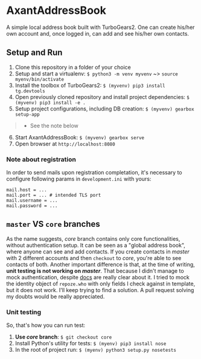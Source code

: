 # AxantAddressBook
A simple local address book built with TurboGears2.
One can create his/her own account and, once logged in, can add and see his/her own contacts.

## Setup and Run
1. Clone this repository in a folder of your choice
2. Setup and start a virtualenv: `$ python3 -m venv myvenv`  ~> `source myenv/bin/activate`
3. Install the toolbox of TurboGears2: `$ (myvenv) pip3 install tg.devtools`
4. Open previously cloned repository and install project dependencies: `$ (myvenv) pip3 install -e .`
5. Setup project configurations, including DB creation: `$ (myvenv) gearbox setup-app`
> * See the note below
6. Start AxantAddressBook: `$ (myvenv) gearbox serve`
7. Open browser at `http://localhost:8080`
### Note about registration
In order to send mails upon registration completation, it's necessary to configure following params in `development.ini` with yours:
```
mail.host = ... 
mail.port = ... # intended TLS port
mail.username = ...
mail.password = ...
```

## `master` VS `core` branches
As the name suggests, *core* branch contains only core functionalities, without authentication setup. It can be seen as a "global address book", where anyone can see and add contacts.
If you create contacts in *master* with 2 different accounts and then `checkout` to *core*, you're able to see contacts of both.
Another important difference is that, at the time of writing, **unit testing is not working on _master_**. That because I didn't manage to mock authentication, despite
[docs](https://turbogears.readthedocs.io/en/latest/turbogears/testing.html#simulating-authentication-requests) are really clear about it.
I tried to mock the identity object of `repoze.who` with only fields I check against in template, but it does not work. I'll keep trying to find a solution. A pull request solving my doubts would be really appreciated.

### Unit testing
So, that's how you can run test:
1. **Use _core_ branch**: `$ git checkout core`
2. Install Python's utility for tests: `$ (myenv) pip3 install nose`
3. In the root of project run: `$ (myenv) python3 setup.py nosetests`
